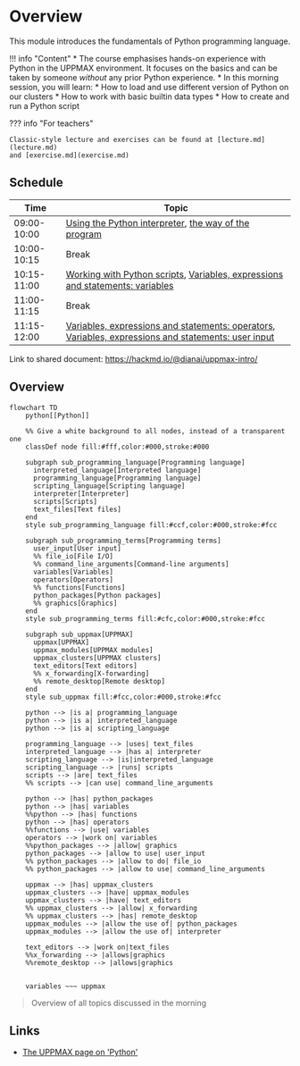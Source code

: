 # Overview

This module introduces the fundamentals of Python programming language. 

!!! info "Content"
    * The course emphasises hands-on experience with Python in the UPPMAX
      environment. It focuses on the basics and can be taken by someone *without*
      any prior Python experience.
    * In this morning session, you will learn:
        * How to load and use different version of Python on our clusters
        * How to work with basic builtin data types
        * How to create and run a Python script

??? info "For teachers"

    Classic-style lecture and exercises can be found at [lecture.md](lecture.md)
    and [exercise.md](exercise.md)
    
## Schedule

| Time          | Topic                         | 
|---------------|-------------------------------|
| 09:00-10:00   | [Using the Python interpreter](using_the_python_interpreter.md), [the way of the program](the_way_of_the_program.md) |
| 10:00-10:15   | Break                         |
| 10:15-11:00   | [Working with Python scripts](working_with_python_scripts.md), [Variables, expressions and statements: variables](variables_expressions_and_statements.md) |
| 11:00-11:15   | Break                         |
| 11:15-12:00   | [Variables, expressions and statements: operators](variables_expressions_and_statements.md), [Variables, expressions and statements: user input](variables_expressions_and_statements.md)

Link to shared document: <https://hackmd.io/@dianai/uppmax-intro/>

## Overview

```mermaid
flowchart TD
    python[[Python]]

    %% Give a white background to all nodes, instead of a transparent one
    classDef node fill:#fff,color:#000,stroke:#000

    subgraph sub_programming_language[Programming language]
      interpreted_language[Interpreted language]
      programming_language[Programming language]
      scripting_language[Scripting language]
      interpreter[Interpreter]
      scripts[Scripts]
      text_files[Text files]
    end
    style sub_programming_language fill:#ccf,color:#000,stroke:#fcc

    subgraph sub_programming_terms[Programming terms]
      user_input[User input]
      %% file_io[File I/O]
      %% command_line_arguments[Command-line arguments]
      variables[Variables]
      operators[Operators]
      %% functions[Functions]
      python_packages[Python packages]
      %% graphics[Graphics]
    end 
    style sub_programming_terms fill:#cfc,color:#000,stroke:#fcc

    subgraph sub_uppmax[UPPMAX]
      uppmax[UPPMAX]
      uppmax_modules[UPPMAX modules]
      uppmax_clusters[UPPMAX clusters]
      text_editors[Text editors]
      %% x_forwarding[X-forwarding]
      %% remote_desktop[Remote desktop]
    end
    style sub_uppmax fill:#fcc,color:#000,stroke:#fcc

    python --> |is a| programming_language
    python --> |is a| interpreted_language
    python --> |is a| scripting_language

    programming_language --> |uses| text_files
    interpreted_language --> |has a| interpreter
    scripting_language --> |is|interpreted_language
    scripting_language --> |runs| scripts
    scripts --> |are| text_files
    %% scripts --> |can use| command_line_arguments

    python --> |has| python_packages
    python --> |has| variables
    %%python --> |has| functions
    python --> |has| operators
    %%functions --> |use| variables
    operators --> |work on| variables
    %%python_packages --> |allow| graphics
    python_packages --> |allow to use| user_input
    %% python_packages --> |allow to do| file_io
    %% python_packages --> |allow to use| command_line_arguments

    uppmax --> |has| uppmax_clusters
    uppmax_clusters --> |have| uppmax_modules
    uppmax_clusters --> |have| text_editors
    %% uppmax_clusters --> |allow| x_forwarding
    %% uppmax_clusters --> |has| remote_desktop
    uppmax_modules --> |allow the use of| python_packages
    uppmax_modules --> |allow the use of| interpreter

    text_editors --> |work on|text_files
    %%x_forwarding --> |allows|graphics
    %%remote_desktop --> |allows|graphics
    

    variables ~~~ uppmax
```

> Overview of all topics discussed in the morning

## Links

 * [The UPPMAX page on 'Python'](http://docs.uppmax.uu.se/software/python/)
